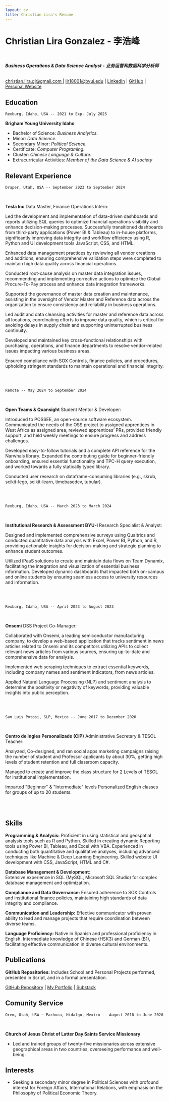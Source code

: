 ```yaml
---
layout: cv
title: Christian Lira's Resume
---
```

# Christian Lira Gonzalez - 李浩峰 
<br/>

***Business Operations & Data Science Analyst - 业务运营和数据科学分析师***

<br/>

<div id="webaddress">
<a href="">christian.lira.gl@gmail.com </a>
| <a href="">lir18001@byui.edu</a>
| <a href="https://www.linkedin.com/in/christian-lira-6598341b9/">LinkedIn</a>
| <a href="https://github.com/ChristianLG2">GitHub</a>
| <a href= "https://christianlg2.github.io/ChristianLG/">Personal Website</a>
</div>



## Education

`Rexburg, Idaho, USA -- 2021 to Exp. July 2025`

__Brigham Young University Idaho__
<br/>

* Bachelor of Science: _Business Analytics._
* Minor: _Data Science._
* Secondary Minor: _Political Science._
* Certificate: _Computer Programing._
* Cluster: _Chinese Language & Culture._
* Extracurricular Activities: _Member of the Data Science & AI society_


## Relevant Experience 

`Draper, Utah, USA -- September 2023 to September 2024`

<br>

__Tesla Inc__ 
Data Master, Finance Operations Intern:

Led the development and implementation of data-driven dashboards and reports utilizing SQL queries to optimize financial operations visibility and enhance decision-making processes. Successfully transitioned dashboards from third-party applications (Power BI & Tableau) to in-house platforms, significantly improving data integrity and workflow efficiency using R, Python and UI development tools JavaScript, CSS, and HTML. 

Enhanced data management practices by reviewing all vendor creations and additions, ensuring comprehensive validation steps were completed to maintain high data quality across financial operations. 

Conducted root-cause analysis on master data integration issues, recommending and implementing corrective actions to optimize the Global Procure-To-Pay process and enhance data integration frameworks. 

Supported the governance of master data creation and maintenance, assisting in the oversight of Vendor Master and Reference data across the organization to ensure consistency and reliability in business operations. 

Led audit and data cleansing activities for master and reference data across all locations, coordinating efforts to improve data quality, which is critical for avoiding delays in supply chain and supporting uninterrupted business continuity. 

Developed and maintained key cross-functional relationships with purchasing, operations, and finance departments to resolve vendor-related issues impacting various business areas.
  
Ensured compliance with SOX Controls, finance policies, and procedures, upholding stringent standards to maintain operational and financial 
integrity. 


<br>
<br>

`Remote -- May 2024 to September 2024`

<br>

__Open Teams & Quansight__ 
Student Mentor & Developer:

Introduced to POSSEE, an open-source software ecosystem. Communicated the needs of the OSS project to assigned apprentices in West Africa as assigned area, reviewed apprentices’ PRs, provided friendly support, and held weekly meetings to ensure progress and address challenges. 

Developed easy-to-follow tutorials and a complete API reference for the Narwhals library. Expanded the contributing guide for beginner-friendly onboarding, ensured essential functionality and TPC-H query execution, and worked towards a fully statically typed library. 

Conducted user research on dataframe-consuming libraries (e.g., skrub, scikit-lego, scikit-learn, timebasedcv, tubular).

<br>
<br>

`Rexburg, Idaho, USA -- March 2023 to March 2024`

<br>

__Institutional Research & Assessment BYU-I__ 
Research Specialist & Analyst:

Designed and implemented comprehensive surveys using Qualtrics and conducted quantitative data analysis with Excel, Power BI, Python, and R, providing actionable insights for decision-making and strategic planning to enhance student outcomes. 

Utilized iPaaS solutions to create and maintain data flows on Team Dynamix, facilitating the integration and visualization of essential business information. Developed dynamic dashboards that impacted both on-campus and online students by ensuring seamless access to university resources and information.

<br>
<br>

`Rexburg, Idaho, USA -- April 2023 to August 2023`

<br>

__Onsemi__ DSS Project Co-Manager:

Collaborated with Onsemi, a leading semiconductor manufacturing company, to develop a web-based application that tracks sentiment in news articles related to Onsemi and its competitors utilizing APIs to collect relevant news articles from various sources, ensuring up-to-date and comprehensive data for analysis.

Implemented web scraping techniques to extract essential keywords, including company names and sentiment indicators, from news articles.

Applied Natural Language Processing (NLP) and sentiment analysis to determine the positivity or negativity of keywords, providing valuable insights into public perception.
 
<br>
<br>

`San Luis Potosi, SLP, Mexico -- June 2017 to December 2020`

<br/>

__Centro de Ingles Personalizado (CIP)__ 
Administrative Secretary & TESOL Teacher:

Analyzed, Co-designed, and ran social apps marketing campaigns raising the number of student and Professor applicants by about 30%, getting high levels of student retention and full classroom capacity. 

Managed to create and improve the class structure for 2 Levels of TESOL for institutional implementation.

Imparted "Beginner" & "Intermediate" levels Personalized English classes for groups of up to 20 students.

<br>
<br>

## Skills 

 __Programming & Analysis:__
Proficient in using statistical and geospatial 
analysis tools such as R and Python. Skilled in creating dynamic 
Reporting tools using Power BI, Tableau, and Excel with VBA. 
Experienced in conducting both quantitative and qualitative analyses, 
including advanced techniques like Machine & Deep Learning 
Engineering. Skilled website UI development with CSS, JavaScript, HTML 
and C#.

 __Database Management & Development:__  
Extensive experience in SQL 
(MySQL, Microsoft SQL Studio) for complex database management and 
optimization. 

 __Compliance and Data Governance:__ 
Ensured adherence to SOX Controls 
and institutional finance policies, maintaining high standards of data 
integrity and compliance. 

 __Communication and Leadership:__ 
Effective communicator with proven 
ability to lead and manage projects that require coordination between 
diverse teams. 

 __Language Proficiency:__ 
Native in Spanish and professional proficiency in English. Intermediate 
knowledge of Chinese (HSK3) and German (B1), facilitating effective 
communication in diverse cultural environments. 



## Publications

__GitHub Repositories:__
 Includes School and Personal Projects performed, presented in Script, and in a formal presentation.

<div id="webaddress">
<a href="https://github.com/ChristianLG2">GitHub Repository</a>
 | <a href="https://christianlg2.github.io/ChristianLG/MyPortfolio.html">My Portfolio</a>
 | <a href="https://substack.com/@christianlirag">Substack</a>
</div>

## Comunity Service

`Orem, Utah, USA ~ Pachuca, Hidalgo, Mexico -- August 2018 to June 2020`

<br>

__Church of Jesus Christ of Latter Day Saints Service Missionary__

* Led and trained groups of twenty-five missionaries across extensive geographical areas in two countries, overseeing performance and well-being. 

## Interests

+ Seeking a secondary minor degree in Political Sciences with profound interest for Foreign Affairs, International Relations, with emphasis on the Philosophy of Political Economic Theory.




